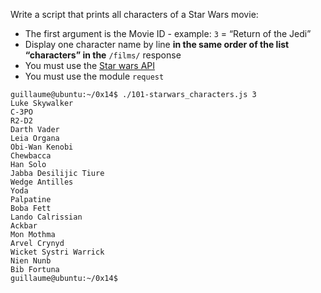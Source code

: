 Write a script that prints all characters of a Star Wars movie:
- The first argument is the Movie ID - example: ```3``` = “Return of the Jedi”
- Display one character name by line **in the same order of the list “characters” in the** ```/films/``` response
- You must use the [Star wars API](https://swapi-api.alx-tools.com/)
- You must use the module ```request```
```
guillaume@ubuntu:~/0x14$ ./101-starwars_characters.js 3
Luke Skywalker
C-3PO
R2-D2
Darth Vader
Leia Organa
Obi-Wan Kenobi
Chewbacca
Han Solo
Jabba Desilijic Tiure
Wedge Antilles
Yoda
Palpatine
Boba Fett
Lando Calrissian
Ackbar
Mon Mothma
Arvel Crynyd
Wicket Systri Warrick
Nien Nunb
Bib Fortuna
guillaume@ubuntu:~/0x14$
```
